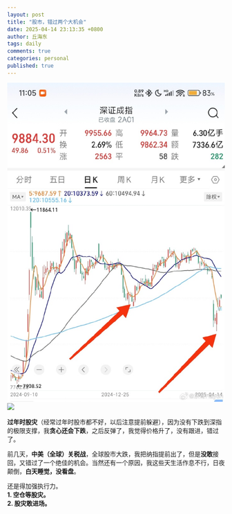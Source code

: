 ```yaml
---
layout: post
title: "股市，错过两个大机会"
date: 2025-04-14 23:13:35 +0800
author: 丘海东 
tags: daily
comments: true
categories: personal
published: true
---
```

![](https://raw.githubusercontent.com/qiuhaidong/qiuhaidong.github.com/refs/heads/source/source/images/%E8%82%A1%E5%B8%82.jpg)  
![](https://wx2.sinaimg.cn/mw690/780bc50fgy1i0gxgcxd0pj21401mhn1i.jpg)  


**过年时股灾**（经常过年时股市都不好，以后注意提前躲避），因为没有下跌到深指的极限支撑，我**贪心还会下跌**，之后反弹了，我觉得价格升了，没有跟进，错过了。  

前几天，**中美（全球）关税战**，全球股市大跌，我把纳指提前出了，但是**没敢**接回，又错过了一个绝佳的机会。当然还有一个原因，我这些天生活作息不行，日夜颠倒，**白天睡觉，没看盘**。  

还是得加强执行力。  
**1. 空仓等股灾。**  
**2. 股灾敢进场。**

